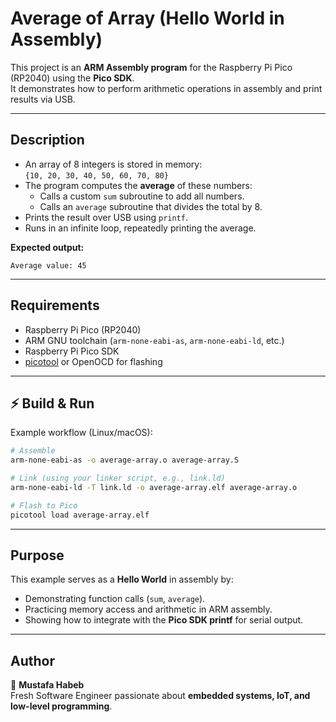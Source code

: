 # Average of Array (Hello World in Assembly)

This project is an **ARM Assembly program** for the Raspberry Pi Pico (RP2040) using the **Pico SDK**.  
It demonstrates how to perform arithmetic operations in assembly and print results via USB.

---

##  Description
- An array of 8 integers is stored in memory:  
  `{10, 20, 30, 40, 50, 60, 70, 80}`
- The program computes the **average** of these numbers:
  - Calls a custom `sum` subroutine to add all numbers.
  - Calls an `average` subroutine that divides the total by 8.
- Prints the result over USB using `printf`.  
- Runs in an infinite loop, repeatedly printing the average.  

**Expected output:**
```
Average value: 45
```

---

##  Requirements
- Raspberry Pi Pico (RP2040)
- ARM GNU toolchain (`arm-none-eabi-as`, `arm-none-eabi-ld`, etc.)
- Raspberry Pi Pico SDK
- [picotool](https://github.com/raspberrypi/picotool) or OpenOCD for flashing

---

## ⚡ Build & Run
Example workflow (Linux/macOS):

```bash
# Assemble
arm-none-eabi-as -o average-array.o average-array.S

# Link (using your linker script, e.g., link.ld)
arm-none-eabi-ld -T link.ld -o average-array.elf average-array.o

# Flash to Pico
picotool load average-array.elf
```

---

##  Purpose
This example serves as a **Hello World** in assembly by:
- Demonstrating function calls (`sum`, `average`).
- Practicing memory access and arithmetic in ARM assembly.
- Showing how to integrate with the **Pico SDK printf** for serial output.

---

##  Author
👤 **Mustafa Habeb**  
Fresh Software Engineer passionate about **embedded systems, IoT, and low-level programming**.  
